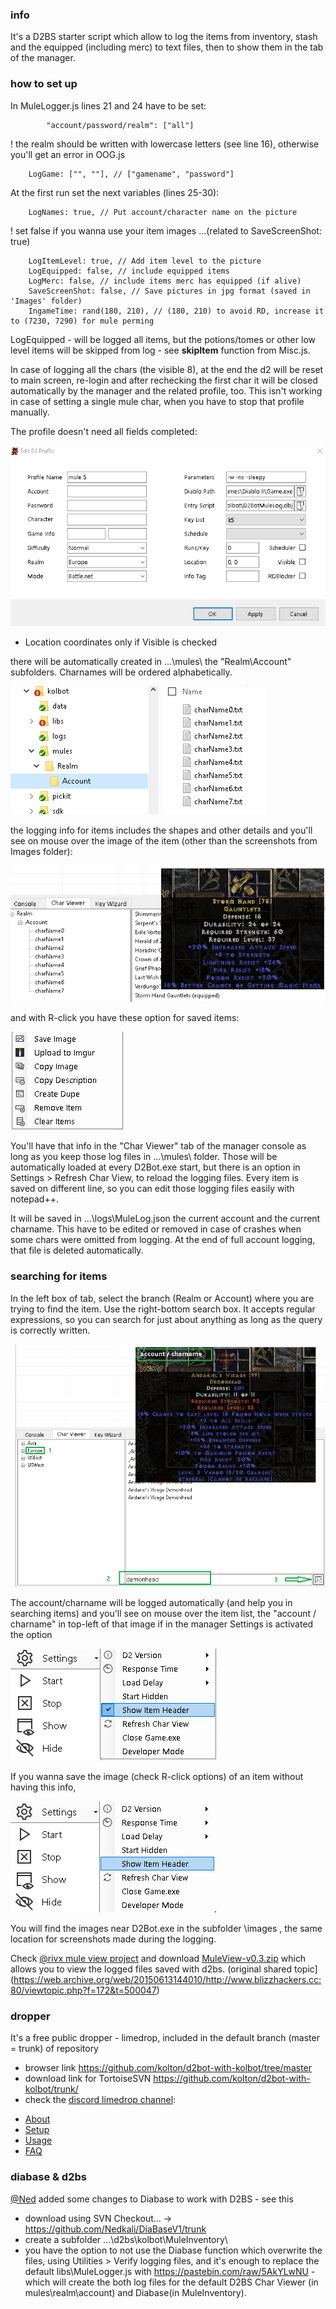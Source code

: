 ### info
It's a D2BS starter script which allow to log the items from inventory, stash and the equipped (including merc) to text files, then to show them in the <Char Viewer> tab of the manager.

### how to set up
In MuleLogger.js lines 21 and 24 have to be set:
```
		"account/password/realm": ["all"]
```
! the realm should be written with lowercase letters (see line 16), otherwise you'll get an error in OOG.js
```
	LogGame: ["", ""], // ["gamename", "password"]
```


At the first run set the next variables (lines 25-30):
```
	LogNames: true, // Put account/character name on the picture
```
! set false if you wanna use your item images ...(related to SaveScreenShot: true)
```
	LogItemLevel: true, // Add item level to the picture
	LogEquipped: false, // include equipped items
	LogMerc: false, // include items merc has equipped (if alive)
	SaveScreenShot: false, // Save pictures in jpg format (saved in 'Images' folder)
	IngameTime: rand(180, 210), // (180, 210) to avoid RD, increase it to (7230, 7290) for mule perming
```

LogEquipped - will be logged all items,  but the potions/tomes or other low level items will be skipped from log - see **skipItem** function from Misc.js.

In case of logging all the chars (the visible 8), at the end the d2 will be reset to main screen, re-login and after rechecking the first char it will be closed automatically by the manager and the related profile, too. This isn't working in case of setting a single mule char, when you have to stop that profile manually.

The profile doesn't need all fields completed:

![1](assets/d2bot-d2botmulelog1.png)
* Location coordinates only if Visible is checked

there will be automatically created in ...\mules\ the "Realm\Account\" subfolders. Charnames will be ordered alphabetically.

![2](assets/d2bot-d2botmulelog2.png)

the logging info for items includes the shapes and other details and you'll see on mouse over the image of the item (other than the screenshots from Images folder):

![3](assets/d2bot-d2botmulelog3.png)

and with R-click you have these option for saved items:

![4](assets/d2bot-d2botmulelog4.png)

You'll have that info in the "Char Viewer" tab of the manager console as long as you keep those log files in ...\mules\ folder. Those will be automatically loaded at every D2Bot.exe start, but there is an option in Settings > Refresh Char View, to reload the logging files.
Every item is saved on different line, so you can edit those logging files easily with notepad++.

It will be saved in ...\logs\MuleLog.json the current account and the current charname. This have to be edited or removed in case of crashes when some chars were omitted from logging. At the end of full account logging, that file is deleted automatically.
### searching for items
In the left box of <Char Viewer> tab, select the branch (Realm or Account) where you are trying to find the item. Use the right-bottom search box. It accepts regular expressions, so you can search for just about anything as long as the query is correctly written.

![5](assets/d2bot-d2botmulelog5.png)

The account/charname will be logged automatically (and help you in searching items) and you'll see on mouse over the item list, the "account / charname" in top-left of that image if in the manager Settings is activated the option 

![Show Item Header](assets/d2bot-d2botmulelog6.png)

If you wanna save the image (check R-click options) of an item without having this info, 

![deactivate the Item Header](assets/d2bot-d2botmulelog7.png).

You will find the images near D2Bot.exe in the subfolder \images , the same location for screenshots made during the logging.

Check [@rivx mule view project](http://www.rivsoft.net/projects/other/muleview/) and download [MuleView-v0.3.zip](http://www.rivsoft.net/download/other/MuleView-v0.3.zip) which allows you to view the logged files saved with d2bs. (original shared topic](https://web.archive.org/web/20150613144010/http://www.blizzhackers.cc:80/viewtopic.php?f=172&t=500047)

### dropper
It's a free public dropper - limedrop, included in the default branch (master = trunk) of repository
- browser link <https://github.com/kolton/d2bot-with-kolbot/tree/master>
- download link for TortoiseSVN <https://github.com/kolton/d2bot-with-kolbot/trunk/>
- check the [discord limedrop channel](https://discordapp.com/channels/430522386253611018/482930024681439242):

* [About](https://github.com/blizzhackers/documentation/limedrop#about-limedrop)
* [Setup](https://github.com/blizzhackers/documentation/limedrop#setup-limedrop)
* [Usage](https://github.com/blizzhackers/documentation/limedrop#using-limedrop)
* [FAQ](https://github.com/blizzhackers/documentation/limedrop#frequently-asked-questions)


### diabase & d2bs
[@Ned](https://github.com/Nedkali/) added some changes to Diabase to work with D2BS - see this 
- download using SVN Checkout... -> <https://github.com/Nedkali/DiaBaseV1/trunk>
- create a subfolder ...\d2bs\kolbot\MuleInventory\
- you have the option to not use the Diabase function which overwrite the files, using Utilities > Verify logging files, and it's enough to replace the default libs\MuleLogger.js with <https://pastebin.com/raw/5AkYLwNU> - which will create the both log files for the default D2BS Char Viewer (in mules\realm\account) and Diabase(in MuleInventory\).